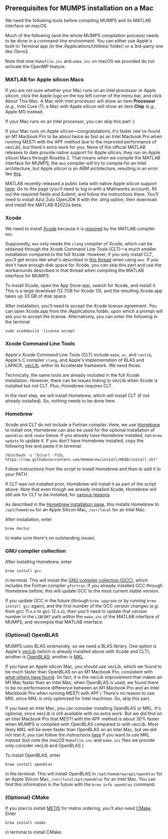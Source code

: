 ## Prerequisites for MUMPS installation on a Mac

We need the following tools before compiling MUMPS and its MATLAB interface on macOS.

Much of the following (and the whole MUMPS compilation process) needs to be done in a command-line environment. You can either use Apple's built-in Terminal app (in the /Applications/Utilities/ folder) or a 3rd-party one like iTerm2.

Note that now `Makefile.inc` and `make.inc` on macOS we provided do not activate the OpenMP feature.

### MATLAB for Apple silicon Macs

If you are not sure whether your Mac runs on an Intel processor or Apple silicon, click the Apple logo on the top left corner of the menu bar, and click About This Mac. A Mac with Intel processor will show an item **Processor** (*e.g.*, Intel Core i7); a Mac with Apple silicon will show an item **Chip** (*e.g.*, Apple M1) instead.

If your Mac runs on an Intel processor, you can skip this part :)

If your Mac runs on Apple silicon&mdash;congratulations, it's faster (we've found an M1 Macbook Pro to be about twice as fast as an Intel Macbook Pro when running MESTI with the APF method due to the improved performance of vecLib), but there's extra work for you. None of the official MATLAB releases to date provide native support for Apple silicon; they run on Apple silicon Macs through Rosetta 2. That means when we compile the MATLAB interface for MUMPS, the <code>mex</code> compiler will try to compile for an Intel architecture, but Apple silicon is an ARM architecture, resulting in an error like [this](https://www.mathworks.com/matlabcentral/answers/1696860-use-gsl-compiled-on-apple-silicon-with-mex-function-on-matlab-2021b).

MATLAB recently released a public beta with native Apple silicon support [here](https://www.mathworks.com/support/apple-silicon-r2022a-beta.html). Go to this page (you'll need to log in with a Mathworks account), fill out the required fields and Submit, and follow the instructions there. You'll need to install Azul Zulu OpenJDK 8 with the .dmg option, then download and install the MATLAB R2022a beta.

### Xcode

We need to install [Xcode](https://developer.apple.com/xcode/) because it is [required](https://www.mathworks.com/support/requirements/supported-compilers.html) by the MATLAB compiler <code>mex</code>. 

Supposedly, <code>mex</code> only needs the <code>clang</code> compiler of Xcode, which can be obtained through the Xcode Command Line Tools (CLT)&mdash;a much smaller installation compared to the full Xcode. However, if you only install CLT, you'll get errors like what's described in [this thread](https://www.mathworks.com/matlabcentral/answers/307362-mex-on-macosx-without-xcode) when using <code>mex</code>. If you don't have enough disk space for Xcode, you can skip this part and use the workarounds described in that thread when compiling the MATLAB interface for MUMPS.

To install Xcode, open the App Store app, search for Xcode, and install it. This is a large download (12.7GB for Xcode 13), and the resulting Xcode.app takes up 33 GB of disk space.

After installation, you'll need to accept the Xcode license agreement. You can open Xcode.app from the /Applications folder, upon which a prompt will ask you to accept the license. Alternatively, you can enter the following in the terminal
```
sudo xcodebuild -license accept
```

### Xcode Command Line Tools

Apple's Xcode Command Line Tools (CLT) include <code>make</code>, <code>ar</code>, and <code>ranlib</code>, Apple's C compiler <code>clang</code>, and Apple's implementation of BLAS and LAPACK, [vecLib](https://developer.apple.com/documentation/accelerate/veclib), within its Accelerate framework. We need those.

Technically, the same tools are already included in the full Xcode installation. However, there can be issues linking to vecLib when Xcode is installed but not CLT. Plus, Homebrew requires CLT.

In the next step, we will install Homebrew, which will install CLT (if not already installed). So, nothing needs to be done here.

### Homebrew

Xcode and CLT do not include a Fortran compiler. Here, we use [Homebrew](https://brew.sh/) to install one; Homebrew can also be used for the optional installation of <code>openblas</code> and <code>cmake</code> below. If you already have Homebrew installed, run <code>brew update</code> to update it. If you don't have Homebrew installed, copy the following line and paste it in terminal.
```
/bin/bash -c "$(curl -fsSL https://raw.githubusercontent.com/Homebrew/install/HEAD/install.sh)"
```
Follow instructions from the script to install Homebrew and then to add it to your PATH.

If CLT was not installed prior, Homebrew will install it as part of the script above. Note that even though we already installed Xcode, Homebrew will still ask for CLT to be installed, for [various reasons](https://github.com/Homebrew/brew/issues/10714#issuecomment-786663987).

As described in the [Homebrew installation page](https://docs.brew.sh/Installation), this installs Homebrew to <code>/opt/homebrew</code> for an Apple Silicon Mac, <code>/usr/local</code> for an Intel Mac.

After installation, enter
```
brew doctor
```
to make sure there's no outstanding issues.

### GNU compiler collection

After installing Homebrew, enter
```
brew install gcc
```
in terminal. This will install the [GNU compiler collection (GCC)](https://gcc.gnu.org/), which includes the Fortran compiler <code>gfortran</code>. If you already installed GCC through Homebrew before, this will update GCC to the most current stable version.

If you update GCC in the future (through <code>brew upgrade</code> or by running <code>brew install gcc</code> again), and the first number of the GCC version changes (_e.g._ from gcc 11.x.x to gcc 12.x.x), then you'll need to update that version number in the <code>LIBFORT</code> path within the <code>make.inc</code> of the MATLAB interface of MUMPS, and recompile that MATLAB interface.

### (Optional) OpenBLAS

MUMPS uses BLAS extensively, so we need a BLAS library. One option is Apple's [vecLib](https://developer.apple.com/documentation/accelerate/veclib) (which is already installed above with Xcode and CLT); another is [OpenBLAS](https://www.openblas.net/); another is [MKL](https://www.intel.com/content/www/us/en/developer/tools/oneapi/onemkl.html).

If you have an Apple silicon Mac, you should use vecLib, which we found to be much faster than OpenBLAS on an M1 Macbook Pro, consistent with [what others have found](https://github.com/danielchalef/openblas-benchmark-m1). (In fact, it is the vecLib improvement that makes an M1 Mac faster than an Intel Mac; when OpenBLAS is used, we found there to be no performance difference between an M1 Macbook Pro and an Intel Mackbook Pro when running MESTI with APF.) There's no reason to use MKL since MKL is only optimized for Intel machines. So, skip this part.

If you have an Intel Mac, you can consider installing OpenBLAS or MKL. It's optional, since vecLib is still available with no extra work. But we did find on an Intel Macbook Pro that MESTI with the APF method is about 30% faster when MUMPS is compiled with OpenBLAS compared to with vecLib. Most likely MKL will be even faster than OpenBLAS on an Intel Mac, but we did not test it; you can follow the instructions [here](https://www.intel.com/content/www/us/en/developer/tools/oneapi/onemkl.html) if you want to use MKL instead (but note the macOS `Makefile.inc` and `make.inc` files we provide only consider vecLib and OpenBLAS.)

To install OpenBLAS, enter
```
brew install openblas
```
in the terminal. This will install OpenBLAS in <code>/opt/homebrew/opt/openblas</code> for an Apple Silicon Mac, <code>/usr/local/opt/openblas</code> for an Intel Mac. You can find this information in the future with the <code>brew info openblas</code> command.

### (Optional) CMake

If you plan to install [METIS](http://glaros.dtc.umn.edu/gkhome/metis/metis/overview) for matrix ordering, you'll also need [CMake](https://cmake.org/). Enter
```
brew install cmake
```
in terminal to install CMake.
